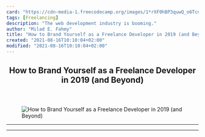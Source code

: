 ```yaml
---
card: "https://cdn-media-1.freecodecamp.org/images/1*rXF0hBP3quwQ_o6TcndJvA.jpeg"
tags: [Freelancing]
description: "The web development industry is booming."
author: "Milad E. Fahmy"
title: "How to Brand Yourself as a Freelance Developer in 2019 (and Beyond)"
created: "2021-08-16T10:10:04+02:00"
modified: "2021-08-16T10:10:04+02:00"
---
```

<div class="site-wrapper">
<main id="site-main" class="site-main outer">
<div class="inner">
<article class="post-full post tag-freelancing tag-web-development tag-web-design tag-programming tag-tech ">
<header class="post-full-header">
<h1 class="post-full-title">How to Brand Yourself as a Freelance Developer in 2019 (and Beyond)</h1>
</header>
<figure class="post-full-image">
<picture>
<source media="(max-width: 700px)" sizes="1px" srcset="data:image/gif;base64,R0lGODlhAQABAIAAAAAAAP///yH5BAEAAAAALAAAAAABAAEAAAIBRAA7 1w">
<source media="(min-width: 701px)" sizes="(max-width: 800px) 400px,
(max-width: 1170px) 700px,
1400px" srcset="https://cdn-media-1.freecodecamp.org/images/1*rXF0hBP3quwQ_o6TcndJvA.jpeg 300w,
https://cdn-media-1.freecodecamp.org/images/1*rXF0hBP3quwQ_o6TcndJvA.jpeg 600w,
https://cdn-media-1.freecodecamp.org/images/1*rXF0hBP3quwQ_o6TcndJvA.jpeg 1000w,
https://cdn-media-1.freecodecamp.org/images/1*rXF0hBP3quwQ_o6TcndJvA.jpeg 2000w">
<img onerror="this.style.display='none'" src="https://cdn-media-1.freecodecamp.org/images/1*rXF0hBP3quwQ_o6TcndJvA.jpeg" alt="How to Brand Yourself as a Freelance Developer in 2019 (and Beyond)">
</picture>
</figure>
<section class="post-full-content">
<div class="post-content">
</div>
<hr>
<hr>
</section>
</article>
</div>
</main>
</div>
<!-- Google Tag Manager (noscript) -->
<!-- End Google Tag Manager (noscript) -->
